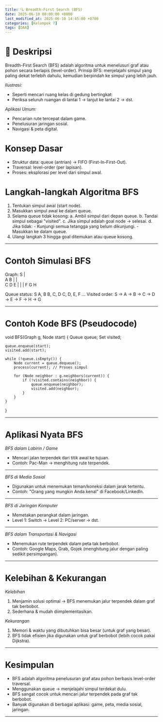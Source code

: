 ```yaml
---
title: 🔍 Breadth-First Search (BFS)
date: 2025-06-10 00:00:00 +0800
last_modified_at: 2025-06-10 14:45:00 +0700
categories: [Kelompok 7]
tags: [DAA]
---
```


# 📌 Deskripsi
Breadth-First Search (BFS) adalah algoritma untuk menelusuri graf atau pohon secara berlapis (level-order).
Prinsip BFS: menjelajahi simpul yang paling dekat terlebih dahulu, kemudian berpindah ke simpul yang lebih jauh.

*Ilustrasi:*
- Seperti mencari ruang kelas di gedung bertingkat:
- Periksa seluruh ruangan di lantai 1 → lanjut ke lantai 2 → dst.

*Aplikasi Umum:*
- Pencarian rute tercepat dalam game.
- Penelusuran jaringan sosial.
- Navigasi & peta digital.

# Konsep Dasar
- Struktur data: queue (antrian) → FIFO (First-In-First-Out).
- Traversal: level-order (per lapisan).
- Proses: eksplorasi per level dari simpul awal.

# Langkah-langkah Algoritma BFS
1. Tentukan simpul awal (start node).
2. Masukkan simpul awal ke dalam queue.
3. Selama queue tidak kosong:
    a. Ambil simpul dari depan queue.
    b. Tandai simpul sebagai "visited".
    c. Jika simpul adalah goal node → selesai.
    d. Jika tidak:
        - Kunjungi semua tetangga yang belum dikunjungi.
        - Masukkan ke dalam queue.
4. Ulangi langkah 3 hingga goal ditemukan atau queue kosong.

---

# Contoh Simulasi BFS
Graph:
S
| \
A  B
|  | \
C  D  E
|  |  |
F  G  H

Queue status:
S
A, B
B, C, D
C, D, E, F
...
Visited order:
S → A → B → C → D → E → F → H → G

---


# Contoh Kode BFS (Pseudocode)
void BFS(Graph g, Node start) {
    Queue<Node> queue;
    Set<Node> visited;

    queue.enqueue(start);
    visited.add(start);

    while (!queue.isEmpty()) {
        Node current = queue.dequeue();
        process(current); // Proses simpul

        for (Node neighbor : g.neighbors(current)) {
            if (!visited.contains(neighbor)) {
                queue.enqueue(neighbor);
                visited.add(neighbor);
            }
        }
    }
}

---

# Aplikasi Nyata BFS
*BFS dalam Labirin / Game*
- Mencari jalan terpendek dari titik awal ke tujuan.
- Contoh: Pac-Man → menghitung rute terpendek.

---

*BFS di Media Sosial*
- Digunakan untuk menemukan teman/koneksi dalam jarak tertentu.
- Contoh: "Orang yang mungkin Anda kenal" di Facebook/LinkedIn.

---

*BFS di Jaringan Komputer*
- Memetakan perangkat dalam jaringan.
- Level 1: Switch → Level 2: PC/server → dst.

---

*BFS dalam Transportasi & Navigasi*
- Menemukan rute terpendek dalam peta tak berbobot.
- Contoh: Google Maps, Grab, Gojek (menghitung jalur dengan paling sedikit persimpangan).

---

# Kelebihan & Kekurangan
*Kelebihan*
1. Menjamin solusi optimal → BFS menemukan jalur terpendek dalam graf tak berbobot.
2. Sederhana & mudah diimplementasikan.

*Kekurangan*
1. Memori & waktu yang dibutuhkan bisa besar (untuk graf yang besar).
2. BFS tidak efisien jika digunakan untuk graf berbobot (lebih cocok pakai Dijkstra).

---

# Kesimpulan
- BFS adalah algoritma penelusuran graf atau pohon berbasis level-order traversal.
- Menggunakan queue → menjelajahi simpul terdekat dulu.
- BFS sangat cocok untuk mencari jalur terpendek pada graf tak berbobot.
- Banyak digunakan di berbagai aplikasi: game, peta, media sosial, jaringan.
---